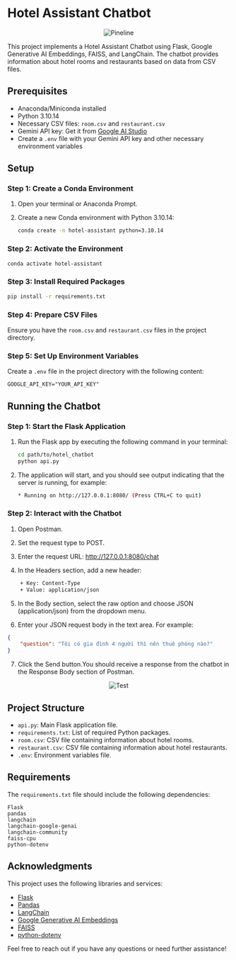 # Hotel Assistant Chatbot

<p align="center">
  <img src="https://github.com/FOX2920/hotel_chatbot/assets/91709267/c13740d2-2b98-4d25-921b-083c3d5b6c87" alt="Pineline">
</p>

This project implements a Hotel Assistant Chatbot using Flask, Google Generative AI Embeddings, FAISS, and LangChain. The chatbot provides information about hotel rooms and restaurants based on data from CSV files.

## Prerequisites

- Anaconda/Miniconda installed
- Python 3.10.14
- Necessary CSV files: `room.csv` and `restaurant.csv`
- Gemini API key: Get it from [Google AI Studio](https://ai.google.dev/tutorials/setup?hl=tr)
- Create a `.env` file with your Gemini API key and other necessary environment variables

## Setup

### Step 1: Create a Conda Environment

1. Open your terminal or Anaconda Prompt.
2. Create a new Conda environment with Python 3.10.14:

   ```sh
   conda create -n hotel-assistant python=3.10.14
   ```

### Step 2: Activate the Environment

   ```sh
   conda activate hotel-assistant
   ```

### Step 3: Install Required Packages

   ```sh
   pip install -r requirements.txt
   ```

### Step 4: Prepare CSV Files

Ensure you have the `room.csv` and `restaurant.csv` files in the project directory.

### Step 5: Set Up Environment Variables

  Create a `.env` file in the project directory with the following content:

   ```dotenv
   GOOGLE_API_KEY="YOUR_API_KEY"
   ```

## Running the Chatbot

### Step 1: Start the Flask Application

1. Run the Flask app by executing the following command in your terminal:

   ```sh
   cd path/to/hotel_chatbot
   python api.py
   ```

2. The application will start, and you should see output indicating that the server is running, for example:

   ```sh
   * Running on http://127.0.0.1:8080/ (Press CTRL+C to quit)
   ```

### Step 2: Interact with the Chatbot

1. Open Postman.

2. Set the request type to POST.

3. Enter the request URL: http://127.0.0.1:8080/chat

4. In the Headers section, add a new header:
```sh
    + Key: Content-Type
    + Value: application/json
```
5. In the Body section, select the raw option and choose JSON (application/json) from the dropdown menu.

6. Enter your JSON request body in the text area. For example:

```json
{
    "question": "Tôi có gia đình 4 người thì nên thuê phòng nào?"
}
```
7. Click the Send button.You should receive a response from the chatbot in the Response Body section of Postman.
 
<p align="center">
  <img src="https://github.com/FOX2920/hotel_chatbot/assets/91709267/202adf07-f7ae-49c2-8488-2389c5a82f45" alt="Test">
</p>

## Project Structure

- `api.py`: Main Flask application file.
- `requirements.txt`: List of required Python packages.
- `room.csv`: CSV file containing information about hotel rooms.
- `restaurant.csv`: CSV file containing information about hotel restaurants.
- `.env`: Environment variables file.

## Requirements

The `requirements.txt` file should include the following dependencies:

```text
Flask
pandas
langchain
langchain-google-genai
langchain-community
faiss-cpu
python-dotenv
```

## Acknowledgments

This project uses the following libraries and services:

- [Flask](https://flask.palletsprojects.com/)
- [Pandas](https://pandas.pydata.org/)
- [LangChain](https://github.com/hwchase17/langchain)
- [Google Generative AI Embeddings](https://github.com/langchain-ai/langchain)
- [FAISS](https://github.com/facebookresearch/faiss)
- [python-dotenv](https://github.com/theskumar/python-dotenv)

Feel free to reach out if you have any questions or need further assistance!
